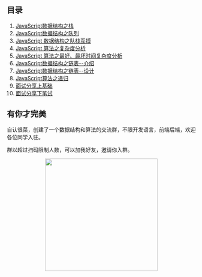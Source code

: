 ## 目录
1. [JavaScript数据结构之栈](https://github.com/snowyLu/Blog/tree/master/article/1-%E6%A0%88)
2. [JavaScript数据结构之队列](https://github.com/snowyLu/Blog/tree/master/article/2-%E9%98%9F%E5%88%97)
3. [JavaScript 数据结构之队栈互搏](https://github.com/snowyLu/Blog/tree/master/article/3-%E9%98%9F%E6%A0%88%E4%BA%92%E6%90%8F)
4. [JavaScript 算法之复杂度分析](https://github.com/snowyLu/Blog/tree/master/article/4-%E5%A4%8D%E6%9D%82%E5%BA%A6%E5%88%86%E6%9E%90%E4%B8%8A)
5. [JavaScript 算法之最好、最坏时间复杂度分析](https://github.com/snowyLu/Blog/tree/master/article/5-%E5%A4%8D%E6%9D%82%E5%BA%A6%E5%88%86%E6%9E%90%E4%B8%8B)
6. [JavaScript数据结构之链表--介绍](https://github.com/snowyLu/Blog/tree/master/article/6-%E9%93%BE%E8%A1%A8%E4%B8%8A)
7. [JavaScript数据结构之链表--设计](https://github.com/snowyLu/Blog/tree/master/article/7-%E9%93%BE%E8%A1%A8%E4%B8%8B)
8. [JavaScript算法之递归](https://github.com/snowyLu/Blog/tree/master/article/8-%E9%80%92%E5%BD%92)
9. [面试分享上基础](https://github.com/snowyLu/Blog/tree/master/article/9-%E9%9D%A2%E8%AF%95%E5%88%86%E4%BA%AB%E4%B8%8A%E5%9F%BA%E7%A1%80)
10. [面试分享下笔试](https://github.com/snowyLu/Blog/tree/master/article/10-%E9%9D%A2%E8%AF%95%E5%88%86%E4%BA%AB%E4%B8%8B%E7%AC%94%E8%AF%95)
## 有你才完美
 自认很菜，创建了一个数据结构和算法的交流群，不限开发语言，前端后端，欢迎各位同学入驻。

群以超过扫码限制人数，可以加我好友，邀请你入群。
<div align="center">
<img src="https://user-gold-cdn.xitu.io/2019/5/16/16ac1346ca68c86c" style="height:300px;width:300px" height="300" width="300">
</div>
